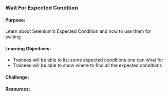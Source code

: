 ### Wait For Expected Condition

#### Purpose:
Learn about Selenium's Expected Condition and how to use them for waiting

#### Learning Objectives:

- Trainees will be able to list some expected conditions one can what for
- Trainees will be able to show where to find all the expected conditions

#### Challenge:

#### Resources:
